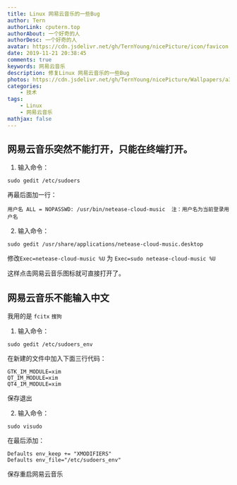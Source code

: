 ```yaml
---
title: Linux 网易云音乐的一些Bug
author: Tern
authorLink: cputern.top
authorAbout: 一个好奇的人
authorDesc: 一个好奇的人
avatar: https://cdn.jsdelivr.net/gh/TernYoung/nicePicture/icon/favicon.png
date: 2019-11-21 20:38:45
comments: true
keywords: 网易云音乐
description: 修复Linux 网易云音乐的一些Bug
photos: https://cdn.jsdelivr.net/gh/TernYoung/nicePicture/Wallpapers/a3.png
categories: 
	- 技术
tags: 
    - Linux
    - 网易云音乐
mathjax: false
---
```




## 网易云音乐突然不能打开，只能在终端打开。

1. 输入命令：

```linux
sudo gedit /etc/sudoers
```


再最后面加一行：


```linux
用户名 ALL = NOPASSWD: /usr/bin/netease-cloud-music  注：用户名为当前登录用户名
```

2. 输入命令：

```linux
sudo gedit /usr/share/applications/netease-cloud-music.desktop 
```

修改`Exec=netease-cloud-music %U` 为 `Exec=sudo netease-cloud-music %U`

这样点击网易云音乐图标就可直接打开了。

## 网易云音乐不能输入中文

我用的是 `fcitx` `搜狗`

1. 输入命令：

```linux
sudo gedit /etc/sudoers_env
```

在新建的文件中加入下面三行代码：

```linux
GTK_IM_MODULE=xim
QT_IM_MODULE=xim
QT4_IM_MODULE=xim
```

保存退出

2. 输入命令：

```linux
sudo visudo
```

在最后添加：

```linux
Defaults env_keep += "XMODIFIERS"
Defaults env_file="/etc/sudoers_env"
```

保存重启网易云音乐

